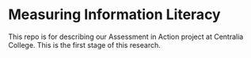 # Measuring Information Literacy
This repo is for describing our Assessment in Action project at Centralia College. This is the first stage of this research. 
